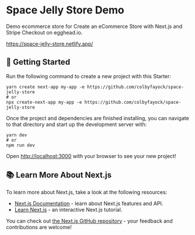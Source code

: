 # Space Jelly Store Demo

Demo ecommerce store for Create an eCommerce Store with Next.js and Stripe Checkout on egghead.io.

https://space-jelly-store.netlify.app/

## 🚀 Getting Started

Run the following command to create a new project with this Starter:

```
yarn create next-app my-app -e https://github.com/colbyfayock/space-jelly-store
# or
npx create-next-app my-app -e https://github.com/colbyfayock/space-jelly-store
```

Once the project and dependencies are finished installing, you can navigate to that directory and start up the development server with:
```
yarn dev
# or
npm run dev
```

Open [http://localhost:3000](http://localhost:3000) with your browser to see your new project!


## 📚 Learn More About Next.js

To learn more about Next.js, take a look at the following resources:

- [Next.js Documentation](https://nextjs.org/docs) - learn about Next.js features and API.
- [Learn Next.js](https://nextjs.org/learn) - an interactive Next.js tutorial.

You can check out [the Next.js GitHub repository](https://github.com/vercel/next.js/) - your feedback and contributions are welcome!
